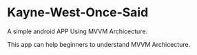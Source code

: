 # Kayne-West-Once-Said


A simple android APP Using MVVM Archicecture.

This app can help beginners to understand MVVM Archicecture.
